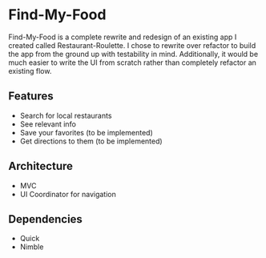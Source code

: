 # Find-My-Food

Find-My-Food is a complete rewrite and redesign of an existing app I created called Restaurant-Roulette. I chose to rewrite over refactor to build the app from the ground up with testability in mind. Additionally, it would be much easier to write the UI from scratch rather than completely refactor an existing flow. 

## Features
* Search for local restaurants
* See relevant info
* Save your favorites (to be implemented)
* Get directions to them (to be implemented)

## Architecture
* MVC 
* UI Coordinator for navigation 

## Dependencies
* Quick
* Nimble
